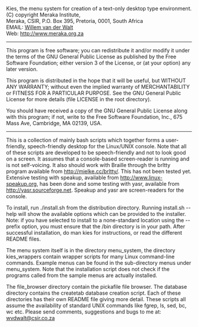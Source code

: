 Kies, the menu system for creation of a text-only desktop type environment.
(C) copyright Meraka Institute,  
 Meraka, CSIR, P.O. Box 395, Pretoria, 0001, South Africa  
EMAIL: [Willem van der Walt](wvdwalt@csir.co.za)  
Web: http://www.meraka.org.za


*******************************************************************************

This program is free software; you can redistribute it and/or modify it under
the terms of the GNU General Public License as published by the Free Software
Foundation; either version 3 of the License, or (at your option) any later
version.

This program is distributed in the hope that it will be useful, but WITHOUT ANY
WARRANTY; without even the implied warranty of MERCHANTABILITY or FITNESS FOR A
PARTICULAR PURPOSE.  See the GNU General Public License for more details (file
LICENSE in the root directory).

You should have received a copy of the GNU General Public License along with
this program; if not, write to the Free Software Foundation, Inc., 675 Mass
Ave, Cambridge, MA 02139, USA.

*******************************************************************************
This is a collection of mainly bash scripts which together forms a
user-friendly, speech-friendly desktop for the Linux/UNIX console.
Note that all of these scripts are developed to be speech-friendly and not
to look good on a screen.  It assumes that a console-based screen-reader is
running and is not self-voicing.
It also should work with Braille through the brltty program 
available from http://mielke.cc/brltty/. This has not
been tested yet.  Extensive testing with speakup,
 available from http://www.linux-speakup.org,  has been done and some
testing with yasr, available from http://yasr.sourceforge.net.
Speakup and yasr are screen-readers for the console.

To install, run ./install.sh from the distribution directory.
Running install.sh --help will show the available options which can be
provided to the installer.
Note: if you have selected to install to a none-standard location
using the --prefix option, you must ensure that the <prefix>/bin directory
is in your path.
After successful installation, do man kies for instructions, or read the
different README files.


The menu system itself is in the directory menu_system, the directory
kies_wrappers contain wrapper scripts for many Linux command-line commands.
Example menus can be found in the sub-directory menus under menu_system.
Note that the installation script does not check if the programs called from
the sample menus are actually installed.

The file_browser directory contain the pickafile file browser.
The database directory contains the createtab database creation script.
Each of these directories has their own README file giving more detail.
These scripts all assume the availability of standard UNIX commands like
fgrep, ls, sed, bc, wc etc.
Please send comments, suggestions and bugs to me at:
wvdwalt@csir.co.za
